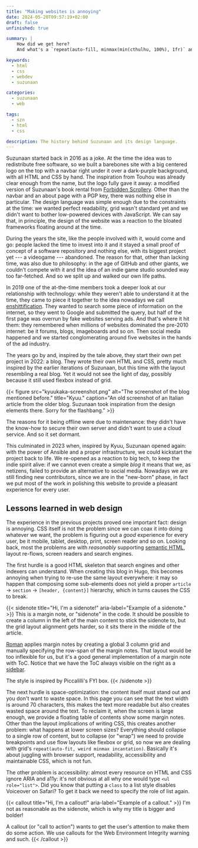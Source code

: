 ```yaml
---
title: "Making websites is annoying"
date: 2024-05-20T09:57:19+02:00
draft: false
unfinished: true

summary: |
    How did we get here?
    And what's a `repeat(auto-fill, minmax(min(cthulhu, 100%), 1fr)` anyway?

keywords:
  - html
  - css
  - webdev
  - suzunaan

categories:
  - suzunaan
  - web

tags:
  - szn
  - html
  - css

description: The history behind Suzunaan and its design language.
---
```


Suzunaan started back in 2016 as a joke.
At the time the idea was to redistribute free software, so we built a barebones
site with a big centered logo on the top with a navbar right under it
over a dark-purple background, with all HTML and CSS by hand.
The inspiration from Touhou was already clear enough from the name, but the logo
fully gave it away:
a modified version of Suzunaan's book rental from
[Forbidden Scrollery](https://en.touhouwiki.net/wiki/Forbidden_Scrollery).
Other than the navbar and an about page with a PGP key, there was nothing else
in particular.
The design language was simple enough due to the constraints at the time:
we wanted perfect readability, grid wasn't standard yet and we didn't want to
bother low-powered devices with JavaScript.
We can say that, in principle, the design of the website was a reaction to
the bloated frameworks floating around at the time.

During the years the site, like the people involved with it, would come and go:
people lacked the time to invest into it and it stayed a small proof of
concept of a software repository and nothing else, with its biggest project yet
--- a videogame --- abandoned.
The reason for that, other than lacking time, was also due to philosophy:
in the age of GitHub and other giants, we couldn't compete with it and the
idea of an indie game studio sounded way too far-fetched.
And so we split up and walked our own life paths.

In 2019 one of the at-the-time members took a deeper look at our relationship with
technology:
while they weren't able to understand it at the time, they came to
piece it together to the idea nowadays we call
[enshittification](https://pluralistic.net/2023/01/21/potemkin-ai/).
They wanted to search some piece of information on the internet, so
they went to Google and submitted the query, but half of the first page
was overrun by fake websites serving ads.
And that's where it hit them:
they remembered when millions of websites dominated the pre-2010 internet:
be it forums, blogs, imageboards and so on.
Then social media happened and we started conglomerating around five websites
in the hands of the ad industry.

The years go by and, inspired by the tale above, they start their own pet project
in 2022: a blog.
They wrote their own HTML and CSS, pretty much inspired by the earlier
iterations of Suzunaan, but this time with the layout resembling a real blog.
Yet it would not see the light of day, possibly because it still used flexbox
instead of grid.

{{< figure src="kyuukaka-screenshot.png" alt="The screenshot of the blog mentioned before."
    title="Kyuu."
    caption="An old screenshot of an Italian article from the older blog. Suzunaan took inspiration from the design elements there. Sorry for the flashbang." >}}

<!-- {{< iframe as-details="true" summary="The recovered webpage, for our Italian readers. Thank god it never saw the light of day: the writing really sucks." src="subpages/void.html.x" >}} -->

The reasons for it being offline were due to maintenance:
they didn't have the know-how to secure their own server and didn't want to use
a cloud service. And so it set dormant.

This culminated in 2023 when, inspired by Kyuu, Suzunaan opened again:
with the power of Ansible and a proper infrastructure, we could kickstart the
project back to life.
We re-opened as a reaction to big tech, to keep the indie spirit alive:
if we cannot even create a simple _blog_ it means that we, as netizens, failed
to provide an alternative to social media.
Nowadays we are still finding new contributors, since we are in the "new-born"
phase, in fact we put most of the work in polishing this website to
provide a pleasant experience for every user.

## Lessons learned in web design

The experience in the previous projects proved one important fact:
design is annoying.
CSS itself is not the problem since we can coax it into doing whatever we want,
the problem is figuring out a _good_ experience for every user, be it mobile,
tablet, desktop, print, screen reader and so on.
Looking back, most the problems are with _reasonably_ supporting
[semantic HTML](https://web.dev/learn/html/semantic-html/), layout re-flows,
screen readers and search engines.

The first hurdle is a good HTML skeleton that search engines and other
indexers can understand.
When creating this blog in Hugo, this becomes annoying when trying
to re-use the same layout everywhere:
it may so happen that composing some sub-elements does not yield a proper
`article` &RightArrow; `section` &RightArrow; `[header, {content}]` hierarchy,
which in turns causes the CSS to break.

{{< sidenote title="Hi, I'm a sidenote!" aria-label="Example of a sidenote." >}}
  This is a margin note, or "sidenote" in the code.
  It should be possible to create a column in the left of the main content
  to stick the sidenote to, but the grid layout alignment gets harder, so it
  sits there in the middle of the article.

  [Roman](https://kizu.dev) applies margin notes by creating a global 3 column
  grid and manually specifying the row-span of the margin notes.
  That layout would be too inflexible for us, but it's a good general
  implementation of a margin note with ToC.
  Notice that we have the ToC always visible on the right as a
  [sidebar](https://every-layout.dev/layouts/sidebar/).

  The style is inspired by Piccalilli's FYI box.
{{< /sidenote >}}

The next hurdle is space-optimization:
the content itself must stand out and you don't want to waste space.
In this page you can see that the text width is around 70 characters, this
makes the text more readable but also creates wasted space around the text.
To reclaim it, when the screen is large enough, we provide a floating
table of contents show some margin notes.
Other than the layout implications of writing CSS, this creates another
problem:
what happens at lower screen sizes?
Everything should collapse to a single row of content, but to collapse
(or "wrap") we need to provide breakpoints and use flow layouts like
flexbox or grid, so now we are dealing with grid's
`repeat(auto-fit, weird minmax incantation)`.
Basically it's about juggling with browser support, readability, accessibility
and maintainable CSS, which is not fun.

The other problem is accessibility:
almost every resource on HTML and CSS ignore ARIA and a11y: it's not
obvious at all why one would type `<ul role="list">`.
Did you know that putting a `class` to a list style disables Voiceover on Safari?
To get it back we need to specify the role of list again.

{{< callout title="Hi, I'm a callout!" aria-label="Example of a callout." >}}
  I'm not as reasonable as the sidenote, which is why my title is bigger and
  bolder!

  A callout (or "call to action") wants to get the user's attention to make
  them do some action.
  We use callouts for the Web Environment Integrity warning and such.
{{< /callout >}}
